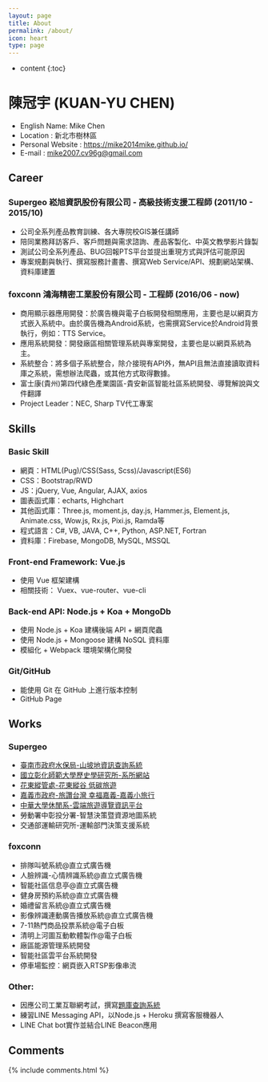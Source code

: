 ```yaml
---
layout: page
title: About
permalink: /about/
icon: heart
type: page
---
```


* content
{:toc}

# 陳冠宇 (KUAN-YU CHEN)

* English Name: Mike Chen
* Location : 新北市樹林區
* Personal Website : https://mike2014mike.github.io/
* E-mail : mike2007.cv96g@gmail.com

## Career

### Supergeo 崧旭資訊股份有限公司 - 高級技術支援工程師 (2011/10 - 2015/10)

* 公司全系列產品教育訓練、各大專院校GIS兼任講師
* 陪同業務拜訪客戶、客戶問題與需求諮詢、產品客製化、中英文教學影片錄製
* 測試公司全系列產品、BUG回報PTS平台並提出重現方式與評估可能原因
* 專案規劃與執行、撰寫服務計畫書、撰寫Web Service/API、規劃網站架構、資料庫建置

### foxconn 鴻海精密工業股份有限公司 - 工程師 (2016/06 - now)

* 商用顯示器應用開發：於廣告機與電子白板開發相關應用，主要也是以網頁方式嵌入系統中。由於廣告機為Android系統，也需撰寫Service於Android背景執行，例如：TTS Service。
* 應用系統開發：開發廠區相關管理系統與專案開發，主要也是以網頁系統為主。
* 系統整合：將多個子系統整合，除介接現有API外，無API且無法直接讀取資料庫之系統，需想辦法爬蟲，或其他方式取得數據。
* 富士康(貴州)第四代綠色產業園區-貴安新區智能社區系統開發、導覽解說與文件翻譯
* Project Leader：NEC, Sharp TV代工專案

## Skills

### Basic Skill

* 網頁：HTML(Pug)/CSS(Sass, Scss)/Javascript(ES6)
* CSS：Bootstrap/RWD
* JS：jQuery, Vue, Angular, AJAX, axios 
* 圖表函式庫：echarts, Highchart
* 其他函式庫：Three.js, moment.js, day.js, Hammer.js, Element.js, Animate.css, Wow.js, Rx.js, Pixi.js, Ramda等
* 程式語言：C#, VB, JAVA, C++, Python, ASP.NET, Fortran
* 資料庫：Firebase, MongoDB, MySQL, MSSQL

### Front-end Framework: Vue.js

* 使用 Vue 框架建構
* 相關技術： Vuex、vue-router、vue-cli

### Back-end API: Node.js + Koa + MongoDb

* 使用 Node.js + Koa 建構後端 API + 網頁爬蟲
* 使用 Node.js + Mongoose 建構 NoSQL 資料庫
* 模組化 + Webpack 環境架構化開發

### Git/GitHub

* 能使用 Git 在 GitHub 上進行版本控制
* GitHub Page

## Works
### Supergeo
* [臺南市政府水保局-山坡地資訊查詢系統](http://hill.tainan.gov.tw/)
* [國立彰化師範大學歷史學研究所-系所網站](http://history.ncue.edu.tw/)
* [花東縱管處-花東縱谷 低碳旅遊](http://203.66.65.15/HERV/Index/Default.aspx)
* [嘉義市政府-旅讚台灣 幸福嘉義-嘉義小旅行](http://happiness.chiayi.gov.tw/)
* [中華大學休閒系-雲端旅遊導覽資訊平台](http://lrm.csie.chu.edu.tw/)
* 勞動署中彰投分署-智慧決策暨資源地圖系統
* 交通部運輸研究所-運輸部門決策支援系統

### foxconn
* 排隊叫號系統@直立式廣告機
* 人臉辨識-心情辨識系統@直立式廣告機
* 智能社區信息亭@直立式廣告機
* 健身房預約系統@直立式廣告機
* 婚禮留言系統@直立式廣告機
* 影像辨識連動廣告播放系統@直立式廣告機
* 7-11熱門商品投票系統@電子白板
* 清明上河圖互動軟體製作@電子白板
* 廠區能源管理系統開發
* 智能社區雲平台系統開發
* 停車場監控：網頁嵌入RTSP影像串流

### Other:

* 因應公司工業互聯網考試，撰寫[題庫查詢系統](https://mike2014mike.github.io/fox_examination/)
* 練習LINE Messaging API，以Node.js + Heroku 撰寫客服機器人
* LINE Chat bot實作並結合LINE Beacon應用

## Comments

{% include comments.html %}
